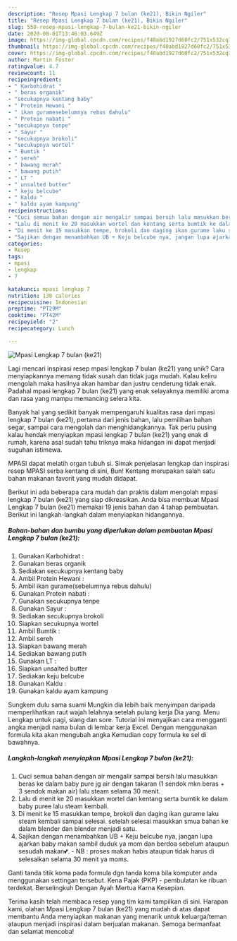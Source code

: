 ```yaml
---
description: "Resep Mpasi Lengkap 7 bulan (ke21), Bikin Ngiler"
title: "Resep Mpasi Lengkap 7 bulan (ke21), Bikin Ngiler"
slug: 550-resep-mpasi-lengkap-7-bulan-ke21-bikin-ngiler
date: 2020-08-01T13:46:03.649Z
image: https://img-global.cpcdn.com/recipes/f40abd1927d60fc2/751x532cq70/mpasi-lengkap-7-bulan-ke21-foto-resep-utama.jpg
thumbnail: https://img-global.cpcdn.com/recipes/f40abd1927d60fc2/751x532cq70/mpasi-lengkap-7-bulan-ke21-foto-resep-utama.jpg
cover: https://img-global.cpcdn.com/recipes/f40abd1927d60fc2/751x532cq70/mpasi-lengkap-7-bulan-ke21-foto-resep-utama.jpg
author: Martin Foster
ratingvalue: 4.7
reviewcount: 11
recipeingredient:
- " Karbohidrat "
- " beras organik"
- "secukupnya kentang baby"
- " Protein Hewani "
- " ikan guramesebelumnya rebus dahulu"
- " Protein nabati "
- "secukupnya tenpe"
- " Sayur "
- "secukupnya brokoli"
- "secukupnya wortel"
- " Bumtik "
- " sereh"
- " bawang merah"
- " bawang putih"
- " LT "
- " unsalted butter"
- " keju belcube"
- " Kaldu "
- " kaldu ayam kampung"
recipeinstructions:
- "Cuci semua bahan dengan air mengalir sampai bersih lalu masukkan beras ke dalam baby pure jg air dengan takaran (1 sendok mkn beras + 3 sendok makan air) lalu steam selama 30 menit."
- "Lalu di menit ke 20 masukkan wortel dan kentang serta bumtik ke dalam baby puree lalu steam kembali."
- "Di menit ke 15 masukkan tempe, brokoli dan daging ikan gurame laku steam kembali sampai selesai. setelah selesai masukkan smua bahan ke dalam blender dan blender menjadi satu."
- "Sajikan dengan menambahkan UB + Keju belcube nya, jangan lupa ajarkan baby makan sambil duduk ya mom dan berdoa sebelum ataupun sesudah makan💕. NB : proses makan habis ataupun tidak harus di selesaikan selama 30 menit ya moms."
categories:
- Resep
tags:
- mpasi
- lengkap
- 7

katakunci: mpasi lengkap 7 
nutrition: 138 calories
recipecuisine: Indonesian
preptime: "PT29M"
cooktime: "PT42M"
recipeyield: "2"
recipecategory: Lunch

---
```



![Mpasi Lengkap 7 bulan (ke21)](https://img-global.cpcdn.com/recipes/f40abd1927d60fc2/751x532cq70/mpasi-lengkap-7-bulan-ke21-foto-resep-utama.jpg)

Lagi mencari inspirasi resep mpasi lengkap 7 bulan (ke21) yang unik? Cara menyiapkannya memang tidak susah dan tidak juga mudah. Kalau keliru mengolah maka hasilnya akan hambar dan justru cenderung tidak enak. Padahal mpasi lengkap 7 bulan (ke21) yang enak selayaknya memiliki aroma dan rasa yang mampu memancing selera kita.

Banyak hal yang sedikit banyak mempengaruhi kualitas rasa dari mpasi lengkap 7 bulan (ke21), pertama dari jenis bahan, lalu pemilihan bahan segar, sampai cara mengolah dan menghidangkannya. Tak perlu pusing kalau hendak menyiapkan mpasi lengkap 7 bulan (ke21) yang enak di rumah, karena asal sudah tahu triknya maka hidangan ini dapat menjadi suguhan istimewa.

MPASI dapat melatih organ tubuh si. Simak penjelasan lengkap dan inspirasi resep MPASI serba kentang di sini, Bun! Kentang merupakan salah satu bahan makanan favorit yang mudah didapat.


Berikut ini ada beberapa cara mudah dan praktis dalam mengolah mpasi lengkap 7 bulan (ke21) yang siap dikreasikan. Anda bisa membuat Mpasi Lengkap 7 bulan (ke21) memakai 19 jenis bahan dan 4 tahap pembuatan. Berikut ini langkah-langkah dalam menyiapkan hidangannya.

<!--inarticleads1-->

##### Bahan-bahan dan bumbu yang diperlukan dalam pembuatan Mpasi Lengkap 7 bulan (ke21):

1. Gunakan  Karbohidrat :
1. Gunakan  beras organik
1. Sediakan secukupnya kentang baby
1. Ambil  Protein Hewani :
1. Ambil  ikan gurame(sebelumnya rebus dahulu)
1. Gunakan  Protein nabati :
1. Gunakan secukupnya tenpe
1. Gunakan  Sayur :
1. Sediakan secukupnya brokoli
1. Siapkan secukupnya wortel
1. Ambil  Bumtik :
1. Ambil  sereh
1. Siapkan  bawang merah
1. Sediakan  bawang putih
1. Gunakan  LT :
1. Siapkan  unsalted butter
1. Sediakan  keju belcube
1. Gunakan  Kaldu :
1. Gunakan  kaldu ayam kampung


Sungkem dulu sama suami Mungkin dia lebih baik menyimpan daripada memperlihatkan raut wajah lelahnya setelah pulang kerja Dia yang. Menu Lengkap untuk pagi, siang dan sore. Tutorial ini menyajikan cara mengganti angka menjadi nama bulan di lembar kerja Excel. Dengan menggunakan formula kita akan mengubah angka Kemudian copy formula ke sel di bawahnya. 

<!--inarticleads2-->

##### Langkah-langkah menyiapkan Mpasi Lengkap 7 bulan (ke21):

1. Cuci semua bahan dengan air mengalir sampai bersih lalu masukkan beras ke dalam baby pure jg air dengan takaran (1 sendok mkn beras + 3 sendok makan air) lalu steam selama 30 menit.
1. Lalu di menit ke 20 masukkan wortel dan kentang serta bumtik ke dalam baby puree lalu steam kembali.
1. Di menit ke 15 masukkan tempe, brokoli dan daging ikan gurame laku steam kembali sampai selesai. setelah selesai masukkan smua bahan ke dalam blender dan blender menjadi satu.
1. Sajikan dengan menambahkan UB + Keju belcube nya, jangan lupa ajarkan baby makan sambil duduk ya mom dan berdoa sebelum ataupun sesudah makan💕. - NB : proses makan habis ataupun tidak harus di selesaikan selama 30 menit ya moms.


Ganti tanda titik koma pada formula dgn tanda koma bila komputer anda menggunakan settingan tersebut. Kena Pajak (PKP) - pembulatan ke ribuan terdekat. Berselingkuh Dengan Ayah Mertua Karna Kesepian. 

Terima kasih telah membaca resep yang tim kami tampilkan di sini. Harapan kami, olahan Mpasi Lengkap 7 bulan (ke21) yang mudah di atas dapat membantu Anda menyiapkan makanan yang menarik untuk keluarga/teman ataupun menjadi inspirasi dalam berjualan makanan. Semoga bermanfaat dan selamat mencoba!
